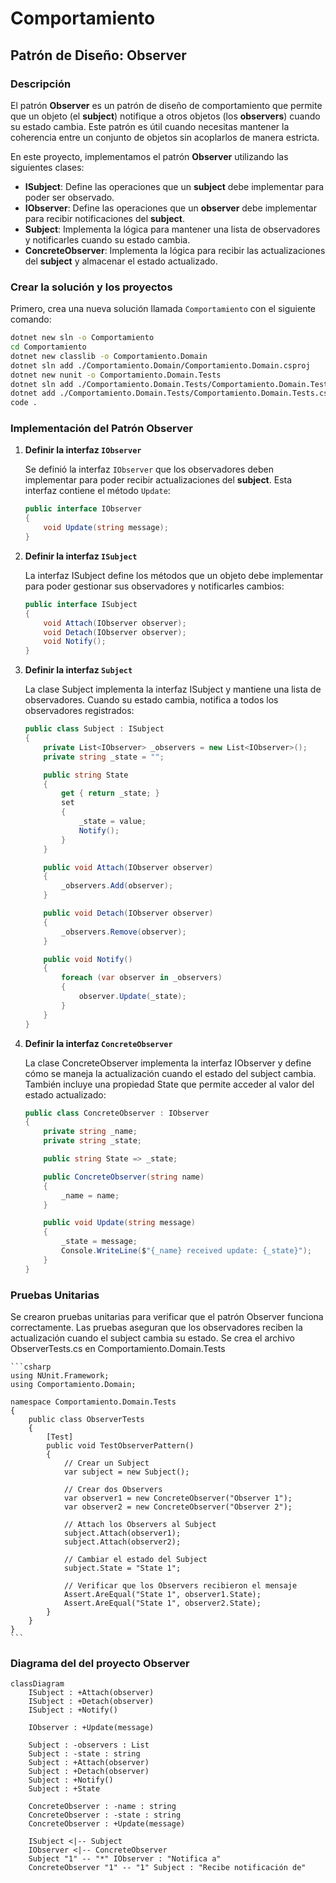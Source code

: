 # Comportamiento

## Patrón de Diseño: **Observer**

### Descripción
El patrón **Observer** es un patrón de diseño de comportamiento que permite que un objeto (el **subject**) notifique a otros objetos (los **observers**) cuando su estado cambia. Este patrón es útil cuando necesitas mantener la coherencia entre un conjunto de objetos sin acoplarlos de manera estricta.

En este proyecto, implementamos el patrón **Observer** utilizando las siguientes clases:

- **ISubject**: Define las operaciones que un **subject** debe implementar para poder ser observado.
- **IObserver**: Define las operaciones que un **observer** debe implementar para recibir notificaciones del **subject**.
- **Subject**: Implementa la lógica para mantener una lista de observadores y notificarles cuando su estado cambia.
- **ConcreteObserver**: Implementa la lógica para recibir las actualizaciones del **subject** y almacenar el estado actualizado.

### Crear la solución y los proyectos
Primero, crea una nueva solución llamada `Comportamiento` con el siguiente comando:

```bash
dotnet new sln -o Comportamiento
cd Comportamiento
dotnet new classlib -o Comportamiento.Domain
dotnet sln add ./Comportamiento.Domain/Comportamiento.Domain.csproj
dotnet new nunit -o Comportamiento.Domain.Tests
dotnet sln add ./Comportamiento.Domain.Tests/Comportamiento.Domain.Tests.csproj
dotnet add ./Comportamiento.Domain.Tests/Comportamiento.Domain.Tests.csproj reference ./Comportamiento.Domain/Comportamiento.Domain.csproj
code .
```

### Implementación del Patrón Observer

1. **Definir la interfaz `IObserver`**

   Se definió la interfaz `IObserver` que los observadores deben implementar para poder recibir actualizaciones del **subject**. Esta interfaz contiene el método `Update`:

   ```csharp
   public interface IObserver
   {
       void Update(string message);
   }

2. **Definir la interfaz `ISubject`**

    La interfaz ISubject define los métodos que un objeto debe implementar para poder gestionar sus observadores y notificarles cambios:

    ```csharp
    public interface ISubject
    {
        void Attach(IObserver observer);
        void Detach(IObserver observer);
        void Notify();
    }

3. **Definir la interfaz `Subject`**

    La clase Subject implementa la interfaz ISubject y mantiene una lista de observadores. Cuando su estado cambia, notifica a todos los observadores registrados:

    ```csharp
    public class Subject : ISubject
    {
        private List<IObserver> _observers = new List<IObserver>();
        private string _state = "";

        public string State
        {
            get { return _state; }
            set
            {
                _state = value;
                Notify();
            }
        }

        public void Attach(IObserver observer)
        {
            _observers.Add(observer);
        }

        public void Detach(IObserver observer)
        {
            _observers.Remove(observer);
        }

        public void Notify()
        {
            foreach (var observer in _observers)
            {
                observer.Update(_state);
            }
        }
    }

4. **Definir la interfaz `ConcreteObserver`**

    La clase ConcreteObserver implementa la interfaz IObserver y define cómo se maneja la actualización cuando el estado del subject cambia. También incluye una propiedad State que permite acceder al valor del estado actualizado:

    ```csharp
    public class ConcreteObserver : IObserver
    {
        private string _name;
        private string _state;

        public string State => _state;

        public ConcreteObserver(string name)
        {
            _name = name;
        }

        public void Update(string message)
        {
            _state = message;
            Console.WriteLine($"{_name} received update: {_state}");
        }
    }

### Pruebas Unitarias
    
Se crearon pruebas unitarias para verificar que el patrón Observer funciona correctamente. Las pruebas aseguran que los observadores reciben la actualización cuando el subject cambia su estado.
Se crea el archivo ObserverTests.cs en Comportamiento.Domain.Tests

    ```csharp
    using NUnit.Framework;
    using Comportamiento.Domain;

    namespace Comportamiento.Domain.Tests
    {
        public class ObserverTests
        {
            [Test]
            public void TestObserverPattern()
            {
                // Crear un Subject
                var subject = new Subject();

                // Crear dos Observers
                var observer1 = new ConcreteObserver("Observer 1");
                var observer2 = new ConcreteObserver("Observer 2");

                // Attach los Observers al Subject
                subject.Attach(observer1);
                subject.Attach(observer2);

                // Cambiar el estado del Subject
                subject.State = "State 1";

                // Verificar que los Observers recibieron el mensaje
                Assert.AreEqual("State 1", observer1.State);
                Assert.AreEqual("State 1", observer2.State);
            }
        }
    }
    ```

### Diagrama del del proyecto Observer
```mermaid
classDiagram
    ISubject : +Attach(observer)
    ISubject : +Detach(observer)
    ISubject : +Notify()
    
    IObserver : +Update(message)
    
    Subject : -observers : List
    Subject : -state : string
    Subject : +Attach(observer)
    Subject : +Detach(observer)
    Subject : +Notify()
    Subject : +State

    ConcreteObserver : -name : string
    ConcreteObserver : -state : string
    ConcreteObserver : +Update(message)

    ISubject <|-- Subject
    IObserver <|-- ConcreteObserver
    Subject "1" -- "*" IObserver : "Notifica a"
    ConcreteObserver "1" -- "1" Subject : "Recibe notificación de"

```